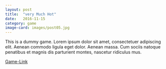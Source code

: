 ```yaml
---
layout: post
title:  "very Much Hot"
date:   2016-11-15
category: game
image-card: images/post05.jpg
---
```

This is a dummy game. Lorem ipsum dolor sit amet, consectetuer adipiscing elit. Aenean commodo ligula eget dolor. Aenean massa. Cum sociis natoque penatibus et magnis dis parturient montes, nascetur ridiculus mus.  

[Game-Link][game-link]

[game-link]: http://www.gamestar.de/spiele/superhot/news/superhot_vr,51081,3274213.html
